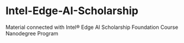 # Intel-Edge-AI-Scholarship
Material connected with Intel® Edge AI Scholarship Foundation Course Nanodegree Program
